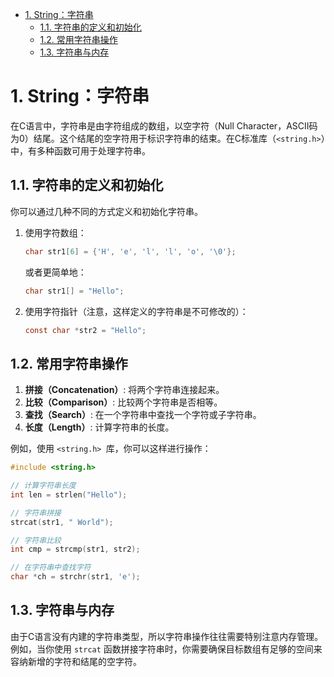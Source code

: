 - [1. String：字符串](#1-string字符串)
  - [1.1. 字符串的定义和初始化](#11-字符串的定义和初始化)
  - [1.2. 常用字符串操作](#12-常用字符串操作)
  - [1.3. 字符串与内存](#13-字符串与内存)


# 1. String：字符串
在C语言中，字符串是由字符组成的数组，以空字符（Null Character，ASCII码为0）结尾。这个结尾的空字符用于标识字符串的结束。在C标准库（`<string.h>`）中，有多种函数可用于处理字符串。

## 1.1. 字符串的定义和初始化
你可以通过几种不同的方式定义和初始化字符串。

1. 使用字符数组：
    ```c
    char str1[6] = {'H', 'e', 'l', 'l', 'o', '\0'};
    ```
    或者更简单地：
    ```c
    char str1[] = "Hello";
    ```
2. 使用字符指针（注意，这样定义的字符串是不可修改的）：
    ```c
    const char *str2 = "Hello";
    ```

## 1.2. 常用字符串操作
1. **拼接（Concatenation）**: 将两个字符串连接起来。
2. **比较（Comparison）**: 比较两个字符串是否相等。
3. **查找（Search）**: 在一个字符串中查找一个字符或子字符串。
4. **长度（Length）**: 计算字符串的长度。

例如，使用 `<string.h> `库，你可以这样进行操作：
```c
#include <string.h>

// 计算字符串长度
int len = strlen("Hello");

// 字符串拼接
strcat(str1, " World");

// 字符串比较
int cmp = strcmp(str1, str2);

// 在字符串中查找字符
char *ch = strchr(str1, 'e');
```
## 1.3. 字符串与内存
由于C语言没有内建的字符串类型，所以字符串操作往往需要特别注意内存管理。例如，当你使用 `strcat` 函数拼接字符串时，你需要确保目标数组有足够的空间来容纳新增的字符和结尾的空字符。
